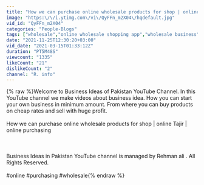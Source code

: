 ```yaml
---
title: "How we can purchase online wholesale products for shop | online Tajir | online purchasing"
image: "https:\/\/i.ytimg.com\/vi\/QyFFn_m2X04\/hqdefault.jpg"
vid_id: "QyFFn_m2X04"
categories: "People-Blogs"
tags: ["wholesale","online wholesale shopping app","wholesale business"]
date: "2021-11-25T12:30:20+03:00"
vid_date: "2021-03-15T01:33:12Z"
duration: "PT5M48S"
viewcount: "1335"
likeCount: "21"
dislikeCount: "2"
channel: "R. info"
---
```

{% raw %}Welcome to Business Ideas of Pakistan YouTube Channel. In this YouTube channel we make videos about business idea. How you can start your own business in minimum amount. From where you can buy products on cheap rates and sell with huge profit.<br /><br />How we can purchase online wholesale products for shop | online Tajir | online purchasing<br /><br /><br /><br />Business Ideas in Pakistan YouTube channel is managed by Rehman ali  . All Rights Reserved.<br /><br />#online  #purchasing  #wholesale{% endraw %}
